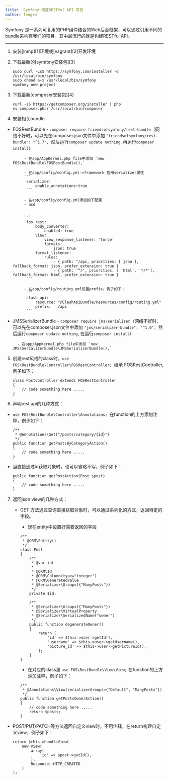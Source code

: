 ```yaml
---
title:  Symfony 搭建RESTful API 项目
author: fengxw
---
```


Symfony 是一系列可复用的PHP组件结合的Web后台框架，可以通过引用不同的bundle来构建我们的项目。其中最流行的就是构建RESTful API。

---

1. 安装[lnmp][1]环境或[vagrant][2]开发环境

2. 下载最新的[symfony安装包][3]
    ```
    sudo curl -LsS https://symfony.com/installer -o /usr/local/bin/symfony
    sudo chmod a+x /usr/local/bin/symfony 
    symfony new project
    ```
    
3. 下载最新[composer安装包][4]
    ```
    curl -sS https://getcomposer.org/installer | php
    mv composer.phar /usr/local/bin/composer
    ```
    
4. 安装相关bundle
* FOSRestBundle 
           - `composer require friendsofsymfony/rest-bundle`（网络不好时，可以先在composer.json文件中添加 `"friendsofsymfony/rest-bundle": "^1.7", `然后运行`composer update nothing`, 再运行`composer install`）

           - 在app/AppKernel.php file中添加 `new FOS\RestBundle\FOSRestBundle(),`

           - 在app/config/config.yml->framework 启用serializer属性
           ```
            serializer:
                enable_annotations:true
            ```
            
           - 在app/config/config.yml添加如下配置
           - asd
           
           
           ```
            fos_rest:
                body_converter:
                    enabled: true
                view:
                    view_response_listener: 'force'
                    formats:
                        json: true
                format_listener:
                    rules:
                        - { path: ^/api, priorities: [ json ], fallback_format: json, prefer_extension: true }
                        - { path: '^/', priorities: [ 'html', '*/*'], fallback_format: html, prefer_extension: true }
            ```
            
           - 在app/config/routing.yml设置prefix，例子如下：
            ```
            clash_api:
                resource: "@ClashApiBundle/Resources/config/routing.yml"
                prefix:   /api
            ```   
            
* JMSSerializerBundle 
        - `composer require jms/serializer`（网络不好时，可以先在composer.json文件中添加 `"jms/serializer-bundle": "^1.0", `然后运行`composer update nothing`, 在运行`composer install`）
            
        - 在app/AppKernel.php file中添加 `new JMS\SerializerBundle\JMSSerializerBundle(),`

            
5. 创建rest风格的class时，`use FOS\RestBundle\Controller\FOSRestController; `继承 FOSRestController, 例子如下：
    ```
    class PostController extends FOSRestController
    {
        // code something here .....
    }
    ```

6. 声明rest api的几种方式：
 * `use FOS\RestBundle\Controller\Annotations; `在function的上方添加注释，例子如下：
    ```   
    /**
     * @Annotations\Get("/posts/category/{id}")
     */
    public function getPostsByCategoryAction() 
    {
        // code something here .....
    }
    ```
  * 当直接通过id获取对象时，也可以省略不写，例子如下：
    ```
    public function getPostAction(Post $post)
    {
        // code something here .....
    }
    ```
    
7. 返回json view的几种方式：
    * GET 方法通过查询直接获取对象时，可以通过系列化的方式，返回特定的字段。
        - 现在entity中设置好需要返回的字段
        ```
        /**
         * @ORM\Entity()
         */
        class Post
        {
            /**
             * @var int
             *
             * @ORM\Id
             * @ORM\Column(type="integer")
             * @ORM\GeneratedValue
             * @Serializer\Groups({"ManyPosts"})
             */
            private $id;
        
            /**
             * @Serializer\Groups({"ManyPosts"})
             * @Serializer\VirtualProperty
             * @Serializer\SerializedName("owner")
             */
            public function degenerateOwner()
            {
                return [
                    'id' => $this->user->getId(),
                    'username' => $this->user->getUsername(),
                    'picture_id' => $this->user->getPictureId(),
                ];
            }
        }
        ```
        
        - 在对应的class里 `use FOS\RestBundle\View\View;` 在function的上方添加注释，例子如下：
        ```
        /**
         * @Annotations\View(serializerGroups={"Default", "ManyPosts"})
         */
        public function getPostsOwnerAction()
        {
            // code something here .....
            return $posts;
        }
        ```
        
* POST/PUT/PATCH等方法返回自定义view时，不用注释，在return构建自定义view，例子如下：
    ```
    return $this->handleView(
        new View(
            array(
                'id' => $post->getId(),
            ),
            Response::HTTP_CREATED
        )
    );
    ```
